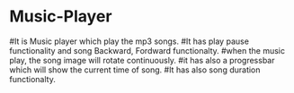 # Music-Player
#It is Music player which play the mp3 songs.
#It has play pause functionality and song Backward, Fordward functionalty.
#when the music play, the song image will rotate continuously.
#it has also a progressbar which will show the current time of song.
#It has also song duration functionalty.
